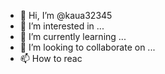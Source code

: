 - 👋 Hi, I’m @kaua32345   
- 👀 I’m interested in ...
- 🌱 I’m currently learning ...
- 💞️ I’m looking to collaborate on ...
- 📫 How to reac
<!---
kaua32345/kaua32345 is a ✨ special ✨ repository because its `README.md` (this file) appears on your GitHub profile.
You can click the Preview link to take a look at your changes.
--->
